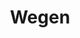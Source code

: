 ---
title: Wegen
name: roads
scale: 10 000
sizes:
  - title: Klein
    url: https://s3.eu-central-1.amazonaws.com/atlas-novus/wegen-TOP10-klein.png
    size: "3,2"
    width: 2125
    height: 2500
  - title: Middel
    url: https://s3.eu-central-1.amazonaws.com/atlas-novus/wegen-TOP10-middel.png
    size: "10,4"
    width: 4250
    height: 5000
  - title: Groot
    url: https://s3.eu-central-1.amazonaws.com/atlas-novus/wegen-TOP10-groot.png
    size: "32,6"
    width: 8500
    height: 10000
  - title: Poster
    url: https://s3.eu-central-1.amazonaws.com/atlas-novus/wegen-TOP10-poster.png
    size: "93,6"
    width: 17000
    height: 20000
---